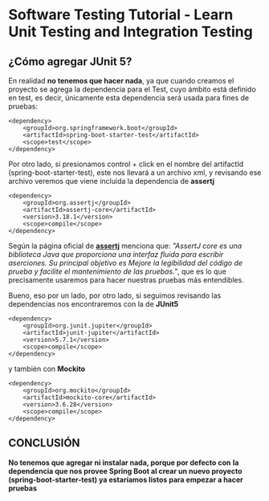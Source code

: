 # Software Testing Tutorial - Learn Unit Testing and Integration Testing

## ¿Cómo agregar JUnit 5?
En realidad **no tenemos que hacer nada**, ya que cuando creamos 
el proyecto se agrega la dependencia para el Test, cuyo ámbito
está definido en test, es decir, únicamente esta dependencia será
usada para fines de pruebas:

```
<dependency>
    <groupId>org.springframework.boot</groupId>
    <artifactId>spring-boot-starter-test</artifactId>
    <scope>test</scope>
</dependency>
```

Por otro lado, si presionamos control + click en el nombre
del artifactId (spring-boot-starter-test), este nos llevará a 
un archivo xml, y revisando ese archivo veremos que viene
incluida la dependencia de **assertj**

```
<dependency>
    <groupId>org.assertj</groupId>
    <artifactId>assertj-core</artifactId>
    <version>3.18.1</version>
    <scope>compile</scope>
</dependency>
```

Según la página oficial de [**assertj**](https://joel-costigliola.github.io/assertj/assertj-core.html) menciona que: 
*"AssertJ core es una biblioteca Java que proporciona una interfaz fluida para 
escribir aserciones. Su principal objetivo es Mejore la legibilidad del código 
de prueba y facilite el mantenimiento de las pruebas."*, que es lo que precisamente
usaremos para hacer nuestras pruebas más entendibles.

Bueno, eso por un lado, por otro lado, si seguimos revisando las dependencias
nos encontraremos con la de **JUnit5**

```
<dependency>
    <groupId>org.junit.jupiter</groupId>
    <artifactId>junit-jupiter</artifactId>
    <version>5.7.1</version>
    <scope>compile</scope>
</dependency>
```

y también con **Mockito**

```
<dependency>
    <groupId>org.mockito</groupId>
    <artifactId>mockito-core</artifactId>
    <version>3.6.28</version>
    <scope>compile</scope>
</dependency>
```

## CONCLUSIÓN
**No tenemos que agregar ni instalar nada, porque por defecto con**
**la dependencia que nos provee Spring Boot al crear un nuevo proyecto**
**(spring-boot-starter-test) ya estaríamos listos para empezar a hacer pruebas**